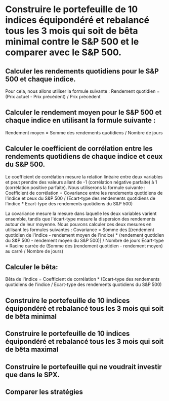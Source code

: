 # Construire le portefeuille de 10 indices équipondéré et rebalancé tous les 3 mois qui soit de bêta minimal contre le S&P 500 et le comparer avec le S&P 500.
## Calculer les rendements quotidiens pour le S&P 500 et chaque indice. 
Pour cela, nous allons utiliser la formule suivante : Rendement quotidien = (Prix actuel - Prix précédent) / Prix précédent

## Calculer le rendement moyen pour le S&P 500 et chaque indice en utilisant la formule suivante :
Rendement moyen = Somme des rendements quotidiens / Nombre de jours

## Calculer le coefficient de corrélation entre les rendements quotidiens de chaque indice et ceux du S&P 500. 
Le coefficient de corrélation mesure la relation linéaire entre deux variables et peut prendre des valeurs allant de -1 (corrélation négative parfaite) à 1 (corrélation positive parfaite). Nous utiliserons la formule suivante :
Coefficient de corrélation = Covariance entre les rendements quotidiens de l'indice et ceux du S&P 500 / (Ecart-type des rendements quotidiens de l'indice * Ecart-type des rendements quotidiens du S&P 500)

La covariance mesure la mesure dans laquelle les deux variables varient ensemble, tandis que l'écart-type mesure la dispersion des rendements autour de leur moyenne. Nous pouvons calculer ces deux mesures en utilisant les formules suivantes :
Covariance = Somme des [(rendement quotidien de l'indice - rendement moyen de l'indice) * (rendement quotidien du S&P 500 - rendement moyen du S&P 500)] / Nombre de jours
Ecart-type = Racine carrée de (Somme des (rendement quotidien - rendement moyen) au carré / Nombre de jours)

## Calculer le bêta:
Bêta de l'indice = Coefficient de corrélation * (Ecart-type des rendements quotidiens de l'indice / Ecart-type des rendements quotidiens du S&P 500)

## Construire le portefeuille de 10 indices équipondéré et rebalancé tous les 3 mois qui soit de bêta minimal

## Construire le portefeuille de 10 indices équipondéré et rebalancé tous les 3 mois qui soit de bêta maximal

## Construire le portefeuille qui ne voudrait investir que dans le SPX.

## Comparer les stratégies

